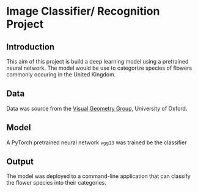 # Image Classifier/ Recognition Project

## Introduction
This aim of this project is build a deep learning model using a pretrained neural network. The model would be use to categorize species of flowers commonly occuring in the United Kingdom.

## Data
Data was source from the [Visual Geometry Group](https://www.robots.ox.ac.uk/~vgg/data/flowers/102/index.html), University of Oxford.

## Model
A PyTorch pretrained neural network ``vgg13`` was trained be the classifier

## Output 
The model was deployed to a command-line application that can classify the flower species into their categories.
